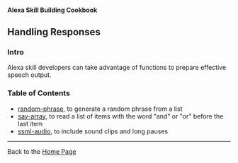 #### Alexa Skill Building Cookbook
## Handling Responses <a id="title"></a>

### Intro <a id="intro"></a>
Alexa skill developers can take advantage of functions to prepare effective speech output.

### Table of Contents
 * [random-phrase](random-phrase#title), to generate a random phrase from a list
 * [say-array](say-array#title), to read a list of items with the word "and" or "or" before the last item
 * [ssml-audio](ssml-audio#title), to include sound clips and long pauses

<hr />

Back to the [Home Page](../README.md#title)

